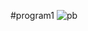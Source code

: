 #program1
![pb](https://user-images.githubusercontent.com/46917932/52404905-b519c180-2afc-11e9-8e50-10a5d51be4bd.jpg)

